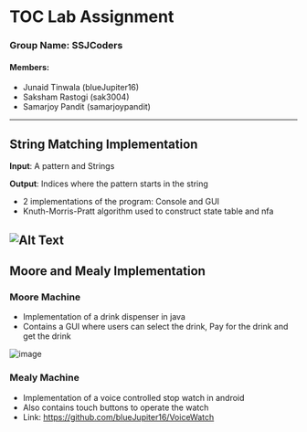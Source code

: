 # TOC Lab Assignment
### Group Name: SSJCoders

#### Members:

- Junaid Tinwala (blueJupiter16)
- Saksham Rastogi (sak3004)
- Samarjoy Pandit (samarjoypandit)
---
## String Matching Implementation

**Input**: A pattern and Strings

**Output**: Indices where the pattern starts in the string

- 2 implementations of the program: Console and GUI
- Knuth-Morris-Pratt algorithm used to construct state table and nfa

![Alt Text](https://github.com/samarjoypandit/CSESemester06/blob/master/TOCLab/GUIStringMatch.JPG)
---
## Moore and Mealy Implementation

###   Moore Machine
- Implementation of a drink dispenser in java
- Contains a GUI where users can select the drink, Pay for the drink and get the drink


![image](https://cloud.githubusercontent.com/assets/10219272/24309495/015bb4da-10f2-11e7-8842-3806c69e8235.png)


### Mealy Machine
- Implementation of a voice controlled stop watch in android
- Also contains touch buttons to operate the watch
- Link: https://github.com/blueJupiter16/VoiceWatch
